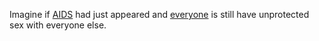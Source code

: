Imagine if <a href="https://en.wikipedia.org/wiki/HIV/AIDS">AIDS</a> had just appeared and <a href="https://www.standard.co.uk/news/london/trafalgar-square-antilockdown-protest-thousands-a4556931.html">everyone</a> is still have unprotected sex with everyone else.
